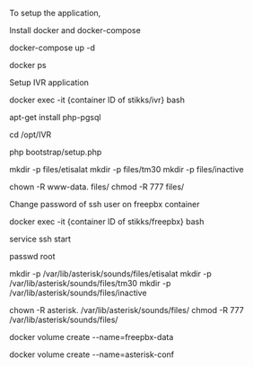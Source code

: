 To setup the application, 

Install docker and docker-compose

docker-compose up -d

docker ps

Setup IVR application

docker exec -it {container ID of stikks/ivr} bash

apt-get install php-pgsql

cd /opt/IVR

php bootstrap/setup.php

mkdir -p files/etisalat
mkdir -p files/tm30
mkdir -p  files/inactive

chown -R www-data. files/
chmod -R 777 files/

Change password of ssh user on freepbx container

docker exec -it {container ID of stikks/freepbx} bash

service ssh start

passwd root

mkdir -p /var/lib/asterisk/sounds/files/etisalat
mkdir -p /var/lib/asterisk/sounds/files/tm30
mkdir -p  /var/lib/asterisk/sounds/files/inactive

chown -R asterisk. /var/lib/asterisk/sounds/files/
chmod -R 777 /var/lib/asterisk/sounds/files/

docker volume create --name=freepbx-data

docker volume create --name=asterisk-conf
